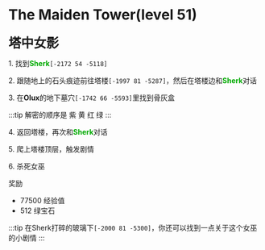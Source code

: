 # The Maiden Tower(level 51)
<span style="font-size: 25px;">**塔中女影**</span>

<span class="stage-index">1.</span> 找到<font color=00AA00>**Sherk**</font>`[-2172 54 -5118]`

<span class="stage-index">2.</span> 跟随地上的石头痕迹前往塔楼`[-1997 81 -5287]`，然后在塔楼边和<font color=00AA00>**Sherk**</font>对话

<span class="stage-index">3.</span> 在**Olux**的地下墓穴`[-1742 66 -5593]`里找到骨灰盒

:::tip
解密的顺序是 紫 黄 红 绿
:::

<span class="stage-index">4.</span> 返回塔楼，再次和<font color=00AA00>**Sherk**</font>对话

<span class="stage-index">5.</span> 爬上塔楼顶层，触发剧情

<span class="stage-index">6.</span> 杀死女巫

奖励
+ 77500 经验值
+ 512 绿宝石

:::tip
在Sherk打碎的玻璃下`[-2000 81 -5300]`，你还可以找到一点关于这个女巫的小剧情
:::